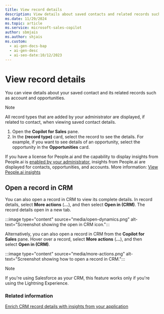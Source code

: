 ```yaml
---
title: View record details
description: View details about saved contacts and related records such as accounts and opportunities in CRM.
ms.date: 11/29/2024
ms.topic: article
ms.service: microsoft-sales-copilot
author: sbmjais
ms.author: shjais
ms.custom:
  - ai-gen-docs-bap
  - ai-gen-desc
  - ai-seo-date:10/12/2023
---
```


# View record details

You can view details about your saved contact and its related records such as account and opportunities.

> [!NOTE]
> All record types that are added by your administrator are displayed, if related to contact, when viewing saved contact details.

1. Open the **Copilot for Sales** pane.  
1. In the **(record type)** card, select the record to see the details. For example, if you want to see details of an opportunity, select the opportunity in the **Opportunities** card.  

If you have a license for People.ai and the capability to display insights from People.ai is [enabled by your administrator](use-extensions.md#integrate-with-peopleai), insights from People.ai are displayed for contacts, opportunities, and accounts. More information: [View People.ai insights](people-ai-insights.md)

## Open a record in CRM

You can also open a record in CRM to view its complete details. In record details, select **More actions** (**...**), and then select **Open in (CRM)**. The record details open in a new tab.

:::image type="content" source="media/open-dynamics.png" alt-text="Screenshot showing the open in CRM icon.":::

Alternatively, you can also open a record in CRM from the **Copilot for Sales** pane. Hover over a record, select **More actions** (**...**), and then select **Open in (CRM)**.

:::image type="content" source="media/more-actions.png" alt-text="Screenshot showing how to open a record in CRM.":::

> [!NOTE]
> If you're using Salesforce as your CRM, this feature works only if you're using the Lightning Experience.

### Related information

[Enrich CRM record details with insights from your application](extend-record-details.md)
